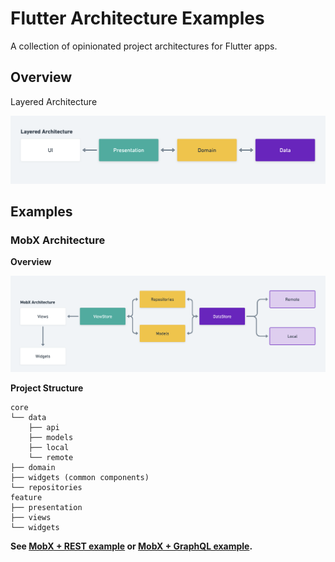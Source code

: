 # Flutter Architecture Examples

A collection of opinionated project architectures for Flutter apps.

## Overview

Layered Architecture

![layered](.github/images/layered.png)

## Examples

###  MobX Architecture
**Overview**

![mobx](.github/images/mobx.png)

**Project Structure**
```
core
└── data
    ├── api
    ├── models
    ├── local
    └── remote
├── domain
├── widgets (common components)
└── repositories
feature
├── presentation
├── views
└── widgets
```

**See [MobX + REST example](https://github.com/joshuadeguzman/flutter-architecture-examples/tree/main/mobx) or [MobX + GraphQL example](https://github.com/joshuadeguzman/flutter-architecture-examples/tree/main/mobx_graphql).**